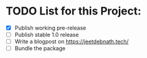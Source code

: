 # TODO List for this Project:
- [x] Publish working pre-release
- [ ] Publish stable 1.0 release
- [ ] Write a blogpost on https://jeetdebnath.tech/
- [ ] Bundle the package

